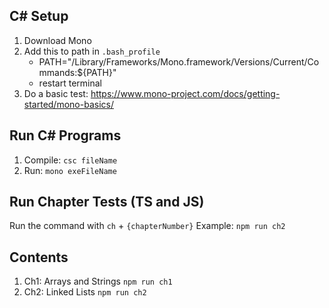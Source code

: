 ## C# Setup

1. Download Mono
2. Add this to path in `.bash_profile`
	- PATH="/Library/Frameworks/Mono.framework/Versions/Current/Commands:${PATH}"
	- restart terminal
3. Do a basic test: https://www.mono-project.com/docs/getting-started/mono-basics/

## Run C# Programs
1. Compile: `csc fileName`
2. Run: `mono exeFileName`

## Run Chapter Tests (TS and JS)
Run the command with `ch` + `{chapterNumber}`
Example: `npm run ch2`

## Contents
1. Ch1: Arrays and Strings
	`npm run ch1`
2. Ch2: Linked Lists
	`npm run ch2`